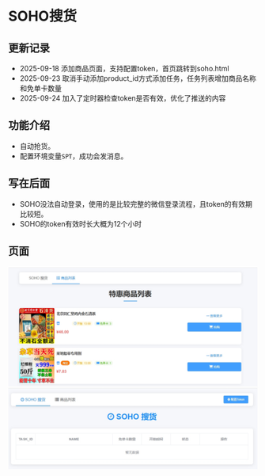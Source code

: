 # SOHO搜货

## 更新记录

- 2025-09-18 添加商品页面，支持配置token，首页跳转到soho.html
- 2025-09-23 取消手动添加product_id方式添加任务，任务列表增加商品名称和免单卡数量
- 2025-09-24 加入了定时器检查token是否有效，优化了推送的内容

## 功能介绍

- 自动抢货。
- 配置环境变量`SPT`，成功会发消息。

## 写在后面

- SOHO没法自动登录，使用的是比较完整的微信登录流程，且token的有效期比较短。
- SOHO的token有效时长大概为12个小时

## 页面

![1](https://github.com/lyrric/soho-py/blob/main/images/image1.png "title")
![1](https://github.com/lyrric/soho-py/blob/main/images/image2.png "title")